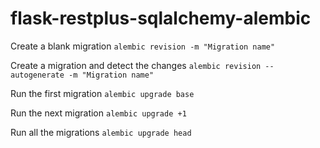 # flask-restplus-sqlalchemy-alembic

Create a blank migration `alembic revision -m "Migration name"`

Create a migration and detect the changes `alembic revision --autogenerate -m "Migration name"`

Run the first migration `alembic upgrade base`

Run the next migration `alembic upgrade +1`

Run all the migrations `alembic upgrade head`
